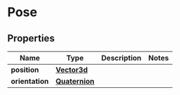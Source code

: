 
# Pose

## Properties
Name | Type | Description | Notes
------------ | ------------- | ------------- | -------------
**position** | [**Vector3d**](Vector3d.md) |  | 
**orientation** | [**Quaternion**](Quaternion.md) |  | 



